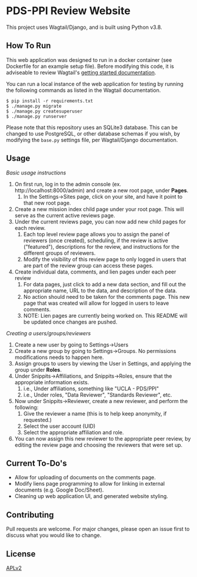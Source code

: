 # PDS-PPI Review Website

This project uses Wagtail/Django, and is built using Python v3.8.

## How To Run

This web application was designed to run in a docker container (see Dockerfile for an example setup file). Before modifying this code, it is adviseable to review Wagtail's [getting started documentation](https://docs.wagtail.io/en/stable/getting_started/tutorial.html).

You can run a local instance of the web application for testing by running the following commands as listed in the Wagtail documentation.

```
$ pip install -r requirements.txt
$ ./manage.py migrate
$ ./manage.py createsuperuser
$ ./manage.py runserver
```

Please note that this repository uses an SQLite3 database.  This can be changed to use PostgreSQL, or other database schemas if you wish, by modifying the `base.py` settings file, per Wagtail/Django documentation.

## Usage

_Basic usage instructions_
1. On first run, log in to the admin console (ex. http://localhost:8000/admin) and create a new root page, under **Pages**.
   1. In the Settings->Sites page, click on your site, and have it point to that new root page.
2. Create a new mission index child page under your root page. This will serve as the current active reviews page.
3. Under the current reviews page, you can now add new child pages for each review.
   1. Each top level review page allows you to assign the panel of reviewers (once created), scheduling, if the review is active ("featured"), descriptions for the review, and instructions for the different groups of reviewers.
   1. Modify the visibility of this review page to only logged in users that are part of the review group can access these pages.
4. Create individual data, comments, and lien pages under each peer review
   1. For data pages, just click to add a new data section, and fill out the appropriate name, URL to the data, and description of the data.
   2. No action should need to be taken for the comments page. This new page that was created will allow for logged in users to leave comments.
   3. NOTE: Lien pages are currently being worked on. This README will be updated once changes are pushed.
 
_Creating a users/groups/reviewers_
1. Create a new user by going to Settings->Users
2. Create a new group by going to Settings->Groups. No permissions modifications needs to happen here.
3. Assign groups to users by viewing the User in Settings, and applying the group under **Roles**.
4. Under Snippits->Affiliations, and Snippits->Roles, ensure that the appropriate information exists.
   1. i.e., Under affiliations, something like "UCLA - PDS/PPI"
   2. i.e., Under roles, "Data Reviewer", "Standards Reviewer", etc.
5. Now under Snippits->Reviewer, create a new reviewer, and perform the following:
   1. Give the reviewer a name (this is to help keep anonymity, if requested.)
   2. Select the user account (UID)
   3. Select the appropriate affiliation and role.
6. You can now assign this new reviewer to the appropriate peer review, by editing the review page and choosing the reviewers that were set up.

## Current To-Do's
- Allow for uploading of documents on the comments page.
- Modify liens page programming to allow for linking in external documents (e.g. Google Doc/Sheet).
- Cleaning up web application UI, and generated website styling.

## Contributing
Pull requests are welcome. For major changes, please open an issue first to discuss what you would like to change.

## License
[APLv2](https://www.apache.org/licenses/LICENSE-2.0)
